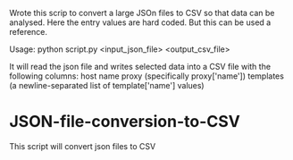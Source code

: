 Wrote this scrip to convert a large JSOn files to CSV so that data can be analysed. Here the entry values are hard coded. But this can be used a reference. 

Usage: python script.py <input_json_file> <output_csv_file>

It will read the json file and writes selected data into a CSV file with the following columns:
host
name
proxy (specifically proxy['name'])
templates (a newline-separated list of template['name'] values)

# JSON-file-conversion-to-CSV
This script will convert json files to CSV
